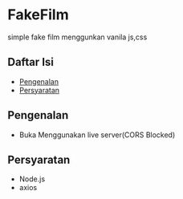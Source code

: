 # FakeFilm
simple fake film menggunkan vanila js,css 

## Daftar Isi
- [Pengenalan](#pengenalan)
- [Persyaratan](#persyaratan)


## Pengenalan
- Buka Menggunakan live server(CORS Blocked)
## Persyaratan
- Node.js 
- axios
